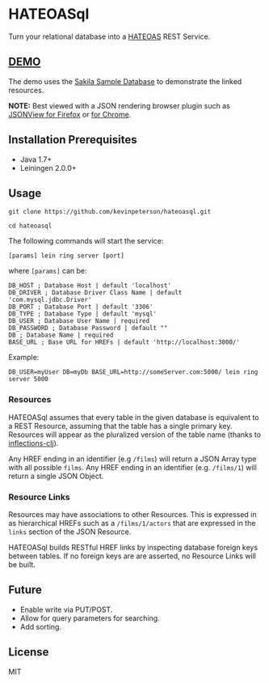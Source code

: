# HATEOASql

Turn your relational database into a [HATEOAS](https://en.wikipedia.org/wiki/HATEOAS) REST Service. 

## [DEMO](https://hateoasql.herokuapp.com/)
The demo uses the [Sakila Sample Database](https://dev.mysql.com/doc/sakila/en/) to demonstrate the linked resources.

__NOTE:__ Best viewed with a JSON rendering browser plugin such as [JSONView for Firefox](https://addons.mozilla.org/en-us/firefox/addon/jsonview/) or [for Chrome](https://chrome.google.com/webstore/detail/chklaanhfefbnpoihckbnefhakgolnmc).

## Installation Prerequisites
* Java 1.7+
* Leiningen 2.0.0+

## Usage
```git clone https://github.com/kevinpeterson/hateoasql.git```

```cd hateoasql```

The following commands will start the service:

    [params] lein ring server [port]    
    
where ```[params]``` can be:
    
    DB_HOST ; Database Host | default 'localhost'
    DB_DRIVER ; Database Driver Class Name | default 'com.mysql.jdbc.Driver'
    DB_PORT ; Database Port | default '3306'
    DB_TYPE ; Database Type | default 'mysql'
    DB_USER ; Database User Name | required
    DB_PASSWORD ; Database Password | default ""
    DB ; Database Name | required
    BASE_URL ; Base URL for HREFs | default 'http://localhost:3000/'

Example:

    DB_USER=myUser DB=myDb BASE_URL=http://someServer.com:5000/ lein ring server 5000    
    
### Resources
HATEOASql assumes that every table in the given database is equivalent to a REST Resource, assuming that the table has a single primary key. Resources will appear as the pluralized version of the table name (thanks to [inflections-clj](https://github.com/r0man/inflections-clj])).

Any HREF ending in an identifier (e.g ```/films```) will return a JSON Array type with all possible ```films```. Any HREF ending in an identifier (e.g. ```/films/1```) will return a single JSON Object.

### Resource Links
Resources may have associations to other Resources. This is expressed in as hierarchical HREFs such as a ```/films/1/actors``` that are expressed in the ```links``` section of the JSON Resource.

HATEOASql builds RESTful HREF links by inspecting database foreign keys between tables. If no foreign keys are are asserted, no Resource Links will be built.

## Future
* Enable write via PUT/POST.
* Allow for query parameters for searching.
* Add sorting.
    
## License
MIT
